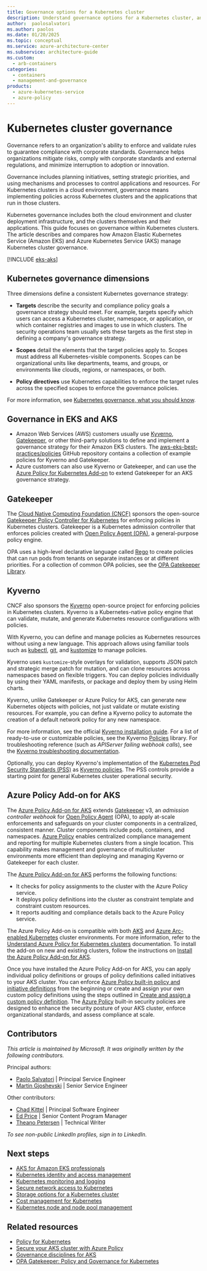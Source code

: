 ```yaml
---
title: Governance options for a Kubernetes cluster
description: Understand governance options for a Kubernetes cluster, and compare Amazon EKS and Azure Kubernetes Service (AKS) governance options.
author:  paolosalvatori
ms.author: paolos
ms.date: 01/20/2025
ms.topic: conceptual
ms.service: azure-architecture-center
ms.subservice: architecture-guide
ms.custom:
  - arb-containers
categories:
  - containers
  - management-and-governance
products:
  - azure-kubernetes-service
  - azure-policy
---
```


# Kubernetes cluster governance

Governance refers to an organization's ability to enforce and validate rules to guarantee compliance with corporate standards. Governance helps organizations mitigate risks, comply with corporate standards and external regulations, and minimize interruption to adoption or innovation.

Governance includes planning initiatives, setting strategic priorities, and using mechanisms and processes to control applications and resources. For Kubernetes clusters in a cloud environment, governance means implementing policies across Kubernetes clusters and the applications that run in those clusters.

Kubernetes governance includes both the cloud environment and cluster deployment infrastructure, and the clusters themselves and their applications. This guide focuses on governance within Kubernetes clusters. The article describes and compares how Amazon Elastic Kubernetes Service (Amazon EKS) and Azure Kubernetes Service (AKS) manage Kubernetes cluster governance.

[!INCLUDE [eks-aks](includes/eks-aks-include.md)]

## Kubernetes governance dimensions

Three dimensions define a consistent Kubernetes governance strategy:

- **Targets** describe the security and compliance policy goals a governance strategy should meet. For example, targets specify which users can access a Kubernetes cluster, namespace, or application, or which container registries and images to use in which clusters. The security operations team usually sets these targets as the first step in defining a company's governance strategy.

- **Scopes** detail the elements that the target policies apply to. Scopes must address all Kubernetes-visible components. Scopes can be organizational units like departments, teams, and groups, or environments like clouds, regions, or namespaces, or both.

- **Policy directives** use Kubernetes capabilities to enforce the target rules across the specified scopes to enforce the governance policies.

For more information, see [Kubernetes governance, what you should know](https://www.cncf.io/blog/2020/05/29/kubernetes-governance-what-you-should-know).

## Governance in EKS and AKS

- Amazon Web Services (AWS) customers usually use [Kyverno](https://kyverno.io), [Gatekeeper](https://github.com/open-policy-agent/gatekeeper), or other third-party solutions to define and implement a governance strategy for their Amazon EKS clusters. The [aws-eks-best-practices/policies](https://github.com/aws/aws-eks-best-practices/tree/master/policies) GitHub repository contains a collection of example policies for Kyverno and Gatekeeper.
- Azure customers can also use Kyverno or Gatekeeper, and can use the [Azure Policy for Kubernetes Add-on](/azure/governance/policy/concepts/policy-for-kubernetes) to extend Gatekeeper for an AKS governance strategy.

## Gatekeeper

The [Cloud Native Computing Foundation (CNCF)](https://www.cncf.io) sponsors the open-source [Gatekeeper Policy Controller for Kubernetes](https://github.com/open-policy-agent/gatekeeper) for enforcing policies in Kubernetes clusters. Gatekeeper is a Kubernetes admission controller that enforces policies created with [Open Policy Agent (OPA)](https://www.openpolicyagent.org), a general-purpose policy engine.

OPA uses a high-level declarative language called [Rego](https://www.openpolicyagent.org/docs/latest/#rego) to create policies that can run pods from tenants on separate instances or at different priorities. For a collection of common OPA policies, see the [OPA Gatekeeper Library](https://open-policy-agent.github.io/gatekeeper-library).

## Kyverno

CNCF also sponsors the [Kyverno](https://kyverno.io) open-source project for enforcing policies in Kubernetes clusters. Kyverno is a Kubernetes-native policy engine that can validate, mutate, and generate Kubernetes resource configurations with policies.

With Kyverno, you can define and manage policies as Kubernetes resources without using a new language. This approach allows using familiar tools such as [kubectl](https://kubernetes.io/docs/tasks/tools), [git](https://git-scm.com), and [kustomize](https://kustomize.io) to manage policies.

Kyverno uses `kustomize`-style overlays for validation, supports JSON patch and strategic merge patch for mutation, and can clone resources across namespaces based on flexible triggers. You can deploy policies individually by using their YAML manifests, or package and deploy them by using Helm charts.

Kyverno, unlike Gatekeeper or Azure Policy for AKS, can generate new Kubernetes objects with policies, not just validate or mutate existing resources. For example, you can define a Kyverno policy to automate the creation of a default network policy for any new namespace.

For more information, see the official [Kyverno installation guide](https://kyverno.io/docs/installation). For a list of ready-to-use or customizable policies, see the Kyverno [Policies](https://kyverno.io/policies) library. For troubleshooting reference (such as *APIServer failing webhook calls*), see the [Kyverno troubleshooting documentation](https://kyverno.io/docs/troubleshooting/#api-server-is-blocked).

Optionally, you can deploy Kyverno's implementation of the [Kubernetes Pod Security Standards (PSS)](https://kubernetes.io/docs/concepts/security/pod-security-standards) as [Kyverno policies](https://artifacthub.io/packages/helm/kyverno/kyverno-policies). The PSS controls provide a starting point for general Kubernetes cluster operational security.

## Azure Policy Add-on for AKS

The [Azure Policy Add-on for AKS](/azure/governance/policy/concepts/policy-for-kubernetes) extends [Gatekeeper](https://github.com/open-policy-agent/gatekeeper) v3, an *admission controller webhook* for [Open Policy Agent](https://www.openpolicyagent.org/) (OPA), to apply at-scale enforcements and safeguards on your cluster components in a centralized, consistent manner. Cluster components include pods, containers, and namespaces. [Azure Policy](https://azure.microsoft.com/products/azure-policy) enables centralized compliance management and reporting for multiple Kubernetes clusters from a single location. This capability makes management and governance of multicluster environments more efficient than deploying and managing Kyverno or Gatekeeper for each cluster.

The [Azure Policy Add-on for AKS](https://learn.microsoft.com/en-us/azure/governance/policy/concepts/policy-for-kubernetes) performs the following functions:

- It checks for policy assignments to the cluster with the Azure Policy service.
- It deploys policy definitions into the cluster as constraint template and constraint custom resources.
- It reports auditing and compliance details back to the Azure Policy service.

The Azure Policy Add-on is compatible with both [AKS](/azure/aks) and [Azure Arc-enabled Kubernetes](/azure/azure-arc/kubernetes) cluster environments. For more information, refer to the [Understand Azure Policy for Kubernetes clusters](/azure/governance/policy/concepts/policy-for-kubernetes) documentation. To install the add-on on new and existing clusters, follow the instructions on [Install the Azure Policy Add-on for AKS](/azure/governance/policy/concepts/policy-for-kubernetes#install-azure-policy-add-on-for-aks).

Once you have installed the Azure Policy Add-on for AKS, you can apply individual policy definitions or groups of policy definitions called initiatives to your AKS cluster. You can enforce [Azure Policy built-in policy and initiative definitions](/azure/aks/policy-reference) from the beginning or create and assign your own custom policy definitions using the steps outlined in [Create and assign a custom policy definition](/azure/aks/use-azure-policy#create-and-assign-a-custom-policy-definition). The [Azure Policy](/azure/governance/policy/overview) built-in security policies are designed to enhance the security posture of your AKS cluster, enforce organizational standards, and assess compliance at scale.

## Contributors

*This article is maintained by Microsoft. It was originally written by the following contributors.*

Principal authors:

- [Paolo Salvatori](https://www.linkedin.com/in/paolo-salvatori) | Principal Service Engineer
- [Martin Gjoshevski](https://www.linkedin.com/in/martin-gjoshevski) | Senior Service Engineer

Other contributors:

- [Chad Kittel](https://www.linkedin.com/in/chadkittel) | Principal Software Engineer
- [Ed Price](https://www.linkedin.com/in/priceed) | Senior Content Program Manager
- [Theano Petersen](https://www.linkedin.com/in/theanop) | Technical Writer

*To see non-public LinkedIn profiles, sign in to LinkedIn.*

## Next steps

- [AKS for Amazon EKS professionals](index.md)
- [Kubernetes identity and access management](workload-identity.yml)
- [Kubernetes monitoring and logging](monitoring.yml)
- [Secure network access to Kubernetes](private-clusters.yml)
- [Storage options for a Kubernetes cluster](storage.md)
- [Cost management for Kubernetes](cost-management.yml)
- [Kubernetes node and node pool management](node-pools.yml)

## Related resources

- [Policy for Kubernetes](/azure/governance/policy/concepts/policy-for-kubernetes)
- [Secure your AKS cluster with Azure Policy](/azure/aks/use-azure-policy)
- [Governance disciplines for AKS](/azure/cloud-adoption-framework/scenarios/app-platform/aks/security)
- [OPA Gatekeeper: Policy and Governance for Kubernetes](https://kubernetes.io/blog/2019/08/06/opa-gatekeeper-policy-and-governance-for-kubernetes/)
